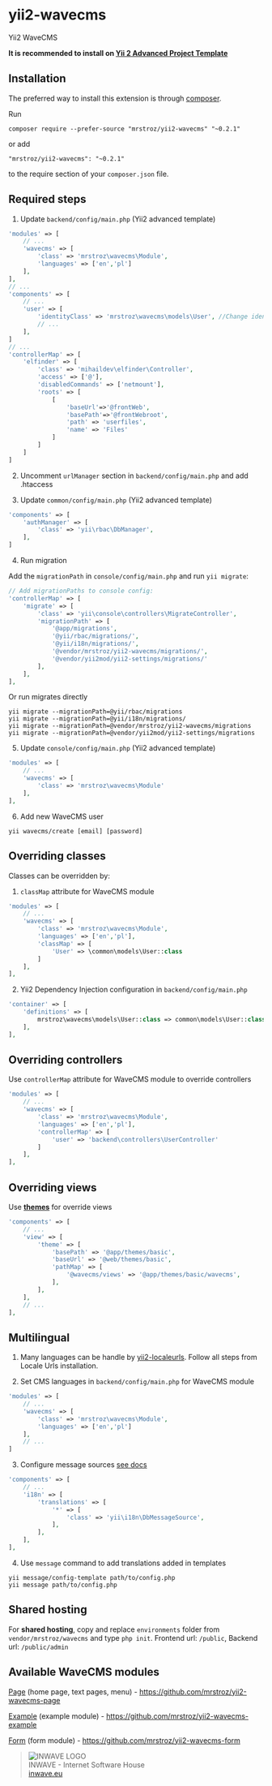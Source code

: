 # yii2-wavecms
Yii2 WaveCMS

**It is recommended to install on [Yii 2 Advanced Project Template](https://github.com/yiisoft/yii2-app-advanced)**

Installation
------------

The preferred way to install this extension is through [composer](http://getcomposer.org/download/).

Run

```
composer require --prefer-source "mrstroz/yii2-wavecms" "~0.2.1"
```

or add

```
"mrstroz/yii2-wavecms": "~0.2.1"
```

to the require section of your `composer.json` file.


Required steps
--------------

1. Update `backend/config/main.php` (Yii2 advanced template) 
```php
'modules' => [
    // ...   
    'wavecms' => [
        'class' => 'mrstroz\wavecms\Module',
        'languages' => ['en','pl']
    ],
],
// ...
'components' => [
    // ...
    'user' => [
        'identityClass' => 'mrstroz\wavecms\models\User', //Change identity class
        // ...
    ],
]
// ...
'controllerMap' => [
    'elfinder' => [
        'class' => 'mihaildev\elfinder\Controller',
        'access' => ['@'],
        'disabledCommands' => ['netmount'],
        'roots' => [
            [
                'baseUrl'=>'@frontWeb',
                'basePath'=>'@frontWebroot',
                'path' => 'userfiles',
                'name' => 'Files'
            ]
        ]
    ]
]

```

2. Uncomment `urlManager` section in `backend/config/main.php` and add .htaccess

3. Update `common/config/main.php` (Yii2 advanced template) 
```php
'components' => [
    'authManager' => [
        'class' => 'yii\rbac\DbManager',
    ],
]

```

4. Run migration 

Add the `migrationPath` in `console/config/main.php` and run `yii migrate`:

```php
// Add migrationPaths to console config:
'controllerMap' => [
    'migrate' => [
        'class' => 'yii\console\controllers\MigrateController',
        'migrationPath' => [
            '@app/migrations',
            '@yii/rbac/migrations/',
            '@yii/i18n/migrations/',
            '@vendor/mrstroz/yii2-wavecms/migrations/',
            '@vendor/yii2mod/yii2-settings/migrations/'    
        ],
    ],
],
```

Or run migrates directly

```yii
yii migrate --migrationPath=@yii/rbac/migrations
yii migrate --migrationPath=@yii/i18n/migrations/
yii migrate --migrationPath=@vendor/mrstroz/yii2-wavecms/migrations
yii migrate --migrationPath=@vendor/yii2mod/yii2-settings/migrations
```

5. Update `console/config/main.php` (Yii2 advanced template)
```php
'modules' => [
    // ...
    'wavecms' => [
        'class' => 'mrstroz\wavecms\Module'
    ],
],
```

6. Add new WaveCMS user
```
yii wavecms/create [email] [password]
```

Overriding classes
------------------
Classes can be overridden by:
1. `classMap` attribute for WaveCMS module
```php
'modules' => [
    // ...   
    'wavecms' => [
        'class' => 'mrstroz\wavecms\Module',
        'languages' => ['en','pl'],
        'classMap' => [
            'User' => \common\models\User::class
        ]
    ],
],
```

2. Yii2 Dependency Injection configuration in `backend/config/main.php`
```php
'container' => [
    'definitions' => [
        mrstroz\wavecms\models\User::class => common\models\User::class
    ],
],
```

Overriding controllers
----------------------
Use `controllerMap` attribute for WaveCMS module to override controllers
```php
'modules' => [
    // ...   
    'wavecms' => [
        'class' => 'mrstroz\wavecms\Module',
        'languages' => ['en','pl'],
        'controllerMap' => [
            'user' => 'backend\controllers\UserController'
        ]
    ],
],
```

Overriding views
--------------
Use **[themes](http://www.yiiframework.com/doc-2.0/guide-output-theming.html)** for override views
```php
'components' => [
    // ...
    'view' => [
        'theme' => [
            'basePath' => '@app/themes/basic',
            'baseUrl' => '@web/themes/basic',
            'pathMap' => [
                '@wavecms/views' => '@app/themes/basic/wavecms',
            ],
        ],
    ],
    // ...
],
```

Multilingual
--------------
1. Many languages can be handle by [yii2-localeurls](https://github.com/codemix/yii2-localeurls). Follow all steps from Locale Urls installation.

2. Set CMS languages in `backend/config/main.php` for WaveCMS module
```php
'modules' => [
    // ...
    'wavecms' => [
        'class' => 'mrstroz\wavecms\Module',
        'languages' => ['en','pl']
    ],
    // ...
]
```

3. Configure message sources [see docs](http://www.yiiframework.com/doc-2.0/guide-tutorial-i18n.html#2-configure-one-or-multiple-message-sources)
```php
'components' => [
    // ...
    'i18n' => [
        'translations' => [
            '*' => [
                'class' => 'yii\i18n\DbMessageSource',
            ],
        ],
    ],
],
```

4. Use `message` command to add translations added in templates
```
yii message/config-template path/to/config.php
yii message path/to/config.php
```

Shared hosting
--------------
For **shared hosting**, copy and replace `environments` folder from `vendor/mrstroz/wavecms` and type `php init`. Frontend url: `/public`, Backend url: `/public/admin`


Available WaveCMS modules
-------------------------

[Page](https://github.com/mrstroz/yii2-wavecms-page) (home page, text pages, menu) - https://github.com/mrstroz/yii2-wavecms-page

[Example](https://github.com/mrstroz/yii2-wavecms-example) (example module) - https://github.com/mrstroz/yii2-wavecms-example

[Form](https://github.com/mrstroz/yii2-wavecms-form) (form module) - https://github.com/mrstroz/yii2-wavecms-form


> ![INWAVE LOGO](http://inwave.pl/html/img/logo.png)  
> INWAVE - Internet Software House  
> [inwave.eu](http://inwave.eu/)


